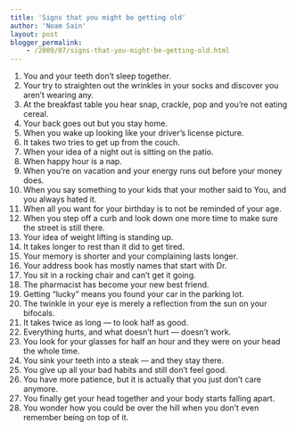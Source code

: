 ```yaml
---
title: 'Signs that you might be getting old'
author: 'Noam Sain'
layout: post
blogger_permalink:
    - /2009/07/signs-that-you-might-be-getting-old.html
---
```


1. You and your teeth don’t sleep together.
2. Your try to straighten out the wrinkles in your socks and discover you aren’t wearing any.
3. At the breakfast table you hear snap, crackle, pop and you’re not eating cereal.
4. Your back goes out but you stay home.
5. When you wake up looking like your driver’s license picture.
6. It takes two tries to get up from the couch.
7. When your idea of a night out is sitting on the patio.
8. When happy hour is a nap.
9. When you’re on vacation and your energy runs out before your money does.
10. When you say something to your kids that your mother said to You, and you always hated it.
11. When all you want for your birthday is to not be reminded of your age.
12. When you step off a curb and look down one more time to make sure the street is still there.
13. Your idea of weight lifting is standing up.
14. It takes longer to rest than it did to get tired.
15. Your memory is shorter and your complaining lasts longer.
16. Your address book has mostly names that start with Dr.
17. You sit in a rocking chair and can’t get it going.
18. The pharmacist has become your new best friend.
19. Getting “lucky” means you found your car in the parking lot.
20. The twinkle in your eye is merely a reflection from the sun on your bifocals.
21. It takes twice as long — to look half as good.
22. Everything hurts, and what doesn’t hurt — doesn’t work.
23. You look for your glasses for half an hour and they were on your head the whole time.
24. You sink your teeth into a steak — and they stay there.
25. You give up all your bad habits and still don’t feel good.
26. You have more patience, but it is actually that you just don’t care anymore.
27. You finally get your head together and your body starts falling apart.
28. You wonder how you could be over the hill when you don’t even remember being on top of it.